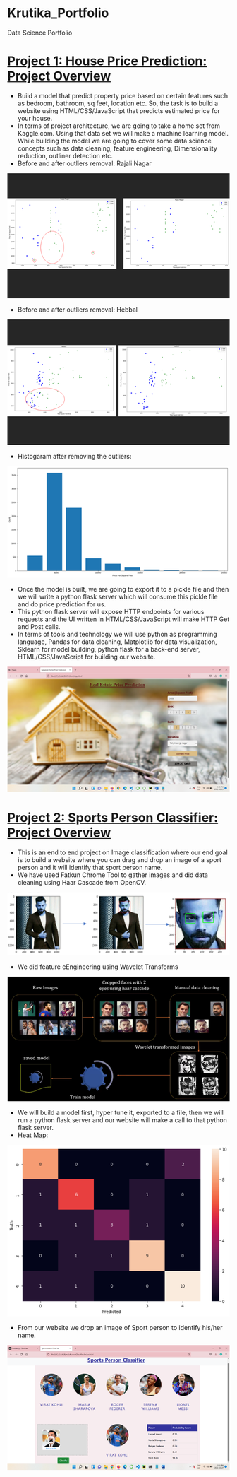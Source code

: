 # Krutika_Portfolio
Data Science Portfolio

# [Project 1: House Price Prediction: Project Overview](https://github.com/KrutikaDesai02/HousePricePrediction)
* Build a model that predict property price based on certain features such as bedroom, bathroom, sq feet, location etc. So, the task is to build a website using HTML/CSS/JavaScript that predicts estimated price for your house.
* In terms of project architecture, we are going to take a home set from Kaggle.com. Using that data set we will make a machine learning model. While building the model we are going to cover some data science concepts such as data cleaning, feature engineering, Dimensionality reduction, outliner detection etc.
* Before and after outliers removal: Rajali Nagar

 ![](/images/real1.png)
 
* Before and after outliers removal: Hebbal 

 ![](/images/real2.png)
 
* Histogaram after removing the outliers:

 ![](/images/real3.png)
 
* Once the model is built, we are going to export it to a pickle file and then we will write a python flask server which will consume this pickle file and do price prediction for us.
* This python flask server will expose HTTP endpoints for various requests and the UI written in HTML/CSS/JavaScript will make HTTP Get and Post calls.
* In terms of tools and technology we will use python as programming language, Pandas for data cleaning, Matplotlib for data visualization, Sklearn for model building, python flask for a back-end server, HTML/CSS/JavaScript for building our website.

 ![](/images/real4.png)

# [Project 2: Sports Person Classifier: Project Overview](https://github.com/KrutikaDesai02/SportsPersonClassifier)
* This is an end to end project on Image classification where our end goal is to build a website where you can drag and drop an image of a sport person and it will identify that sport person name.
* We have used Fatkun Chrome Tool to gather images and did data cleaning using Haar Cascade from OpenCV.

 ![](/images/virat1.png)
* We did feature eEngineering using Wavelet Transforms

 ![](/images/virat2.png)

* We will build a model first, hyper tune it, exported to a file, then we will run a python flask server and our website will make a call to that python flask server. 
*  Heat Map: 

 ![](/images/index.png)
 
* From our website we drop an image of Sport person to identify his/her name.

 ![](/images/virat5.png)


